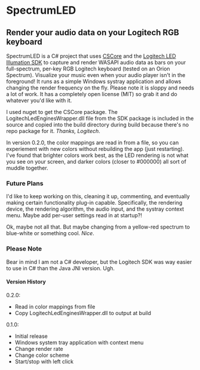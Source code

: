 SpectrumLED
===========

Render your audio data on your Logitech RGB keyboard
----------------------------------------------------

SpectrumLED is a C# project that uses [CSCore](http://cscore.codeplex.com/) and the [Logitech LED Illumation SDK](http://gaming.logitech.com/en-us/developers) to capture and render WASAPI audio data as bars on your full-spectrum, per-key RGB Logitech keyboard (tested on an Orion Spectrum). Visualize your music even when your audio player isn't in the foreground! It runs as a simple Windows systray application and allows changing the render frequency on the fly. Please note it is sloppy and needs a lot of work. It has a completely open license (MIT) so grab it and do whatever you'd like with it.

I used nuget to get the CSCore package. The LogitechLedEnginesWrapper.dll file from the SDK package is included in the source and copied into the build directory during build because there's no repo package for it. *Thanks, Logitech*.

In version 0.2.0, the color mappings are read in from a file, so you can experiement with new colors without rebuilding the app (just restarting). I've found that brighter colors work best, as the LED rendering is not what you see on your screen, and darker colors (closer to #000000) all sort of muddle together.

### Future Plans
I'd like to keep working on this, cleaning it up, commenting, and eventually making certain functionality plug-in capable. Specifically, the rendering device, the rendering algorithm, the audio input, and the systray context menu. Maybe add per-user settings read in at startup?!

Ok, maybe not all that.  But maybe changing from a yellow-red spectrum to blue-white or something cool.  *Nice*.

### Please Note
Bear in mind I am not a C# developer, but the Logitech SDK was way easier to use in C# than the Java JNI version. Ugh.

#### Version History
0.2.0:
- Read in color mappings from file
- Copy LogitechLedEnginesWrapper.dll to output at build

0.1.0:
- Initial release
- Windows system tray application with context menu
- Change render rate
- Change color scheme
- Start/stop with left click